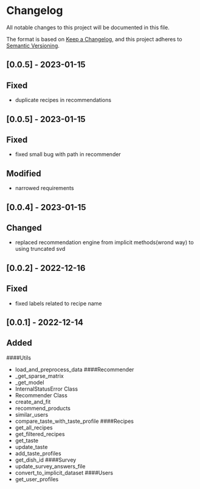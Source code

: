 # Changelog

All notable changes to this project will be documented in this file.

The format is based on [Keep a Changelog](https://keepachangelog.com/en/1.0.0/),
and this project adheres to [Semantic Versioning](https://semver.org/spec/v2.0.0.html).

## [0.0.5] - 2023-01-15
## Fixed
- duplicate recipes in recommendations

## [0.0.5] - 2023-01-15
## Fixed
- fixed small bug with path in recommender
## Modified
- narrowed requirements

## [0.0.4] - 2023-01-15
## Changed
- replaced recommendation engine from implicit methods(wrond way) to using truncated svd 

## [0.0.2] - 2022-12-16

## Fixed
- fixed labels related to recipe name

## [0.0.1] - 2022-12-14
## Added
####Utils
- load_and_preprocess_data
####Recommender
- _get_sparse_matrix
- _get_model
- InternalStatusError Class
- Recommender Class
- create_and_fit
- recommend_products
- similar_users
- compare_taste_with_taste_profile
####Recipes
- get_all_recipes
- get_filtered_recipes
- get_taste
- update_taste
- add_taste_profiles
- get_dish_id
####Survey
- update_survey_answers_file
- convert_to_implicit_dataset
####Users
- get_user_profiles